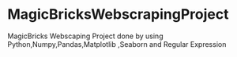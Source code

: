 # MagicBricksWebscrapingProject
MagicBricks Webscaping Project done by using Python,Numpy,Pandas,Matplotlib ,Seaborn and Regular Expression
